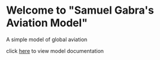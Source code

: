 # Welcome to "Samuel Gabra's Aviation Model"

A simple model of global aviation

click [here](./aviation.md) to view model documentation
